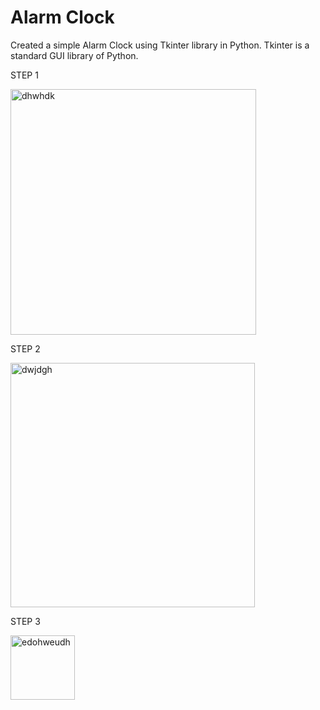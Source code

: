 # Alarm Clock
Created a simple Alarm Clock using Tkinter library in Python. Tkinter is a standard GUI library of Python.

STEP 1



<img width="393" alt="dhwhdk" src="https://github.com/khushimadan/AlarmClock/assets/63074598/8e3338b0-67c3-4aa8-b642-964722d24094">






STEP 2





<img width="391" alt="dwjdgh" src="https://github.com/khushimadan/AlarmClock/assets/63074598/e6926939-6e97-43bf-9a74-359dffe264b6">








STEP 3




<img width="103" alt="edohweudh" src="https://github.com/khushimadan/AlarmClock/assets/63074598/523e47d3-c6f9-4d9c-b7a6-726931de906d">



